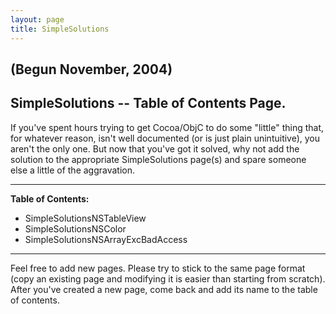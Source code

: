 ```yaml
---
layout: page
title: SimpleSolutions
---
```


 (Begun November, 2004)
----
SimpleSolutions -- **Table of Contents Page**.
----

If you've spent hours trying to get Cocoa/ObjC to do some "little" thing that, for whatever reason, isn't well documented (or is just plain unintuitive), you aren't the only one. But now that you've got it solved, why not add the solution to the appropriate SimpleSolutions page(s) and spare someone else a little of the aggravation.

----
**Table of Contents:**

* SimpleSolutionsNSTableView
* SimpleSolutionsNSColor
* SimpleSolutionsNSArrayExcBadAccess

----

Feel free to add new pages. Please try to stick to the same page format (copy an existing page and modifying it is easier than starting from scratch). After you've created a new page, come back and add its name to the table of contents.

